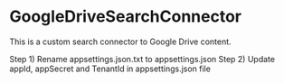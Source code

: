 # GoogleDriveSearchConnector
This is a custom search connector to Google Drive content.

Step 1) Rename appsettings.json.txt to appsettings.json
Step 2) Update appId, appSecret and TenantId in appsettings.json file
